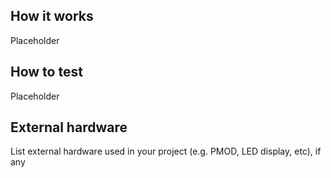 <!---

This file is used to generate your project datasheet. Please fill in the information below and delete any unused
sections.

You can also include images in this folder and reference them in the markdown. Each image must be less than
512 kb in size, and the combined size of all images must be less than 1 MB.
-->

## How it works

Placeholder

## How to test

Placeholder

## External hardware

List external hardware used in your project (e.g. PMOD, LED display, etc), if any
